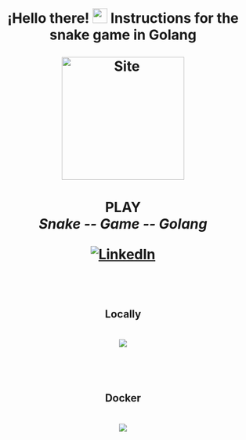<h1 align='center'>
    ¡Hello there!  <img src="https://i.ibb.co/t4vsdRG/icons8-snake-48.png" width="30"> Instructions for the
snake game in Golang
    <p align='center'>
</p>
<a href="https://anthwam.netlify.app/" target="_blank"><img alt="Site" src="https://i.ibb.co/BwGdRTC/Logo-sin-espacios.png"  width="250" /></a>
</h1>

<h1 align='center'>
      <b>  PLAY </b></br>
    <i> Snake <b>--</b> Game <b>--</b> Golang </i> </br>
</p>



<p align='center'>
<a href="https://www.linkedin.com/in/anthwam/" target="_blank"><img alt="LinkedIn" src="https://i.ibb.co/qgR3LV0/1-OK04-EZr7-D6zn-LHi-H2-XJyn-A.png" /></a>
</p>

</br>

<h2 align='center'>
    <b> Locally </b>
    
</h2>

<h1 align='center'>
  <img src="https://i.ibb.co/j9C1NKZ/carbon-2.png">
    <p align='center'>
</p>

</br>

<h2 align='center'>
    <b> Docker </b>
    

</h2>

<h1 align='center'>
  <img src="https://i.ibb.co/g36GV77/carbon-3.png">
    <p align='center'>
</p>